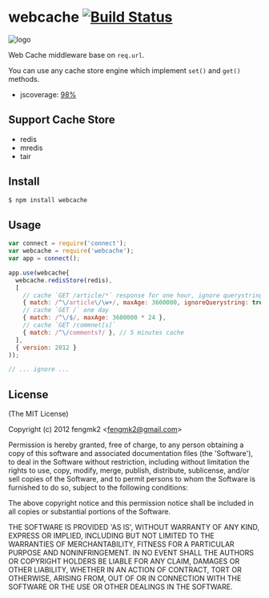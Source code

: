webcache [![Build Status](https://secure.travis-ci.org/fengmk2/webcache.png)](http://travis-ci.org/fengmk2/webcache)
=======

![logo](https://raw.github.com/fengmk2/webcache/master/logo.png)

Web Cache middleware base on `req.url`.

You can use any cache store engine which implement `set()` and `get()` methods.

* jscoverage: [98%](http://fengmk2.github.com/coverage/webcache.html)

## Support Cache Store

* redis
* mredis
* tair

## Install

```bash
$ npm install webcache
```

## Usage

```js
var connect = require('connect');
var webcache = require('webcache');
var app = connect();

app.use(webcache{
  webcache.redisStore(redis),
  [
    // cache `GET /article/*` response for one hour, ignore querystring params, enable browser cache
    { match: /^\/article\/\w+/, maxAge: 3600000, ignoreQuerystring: true, clientCache: true },
    // cache `GET /` one day
    { match: /^\/$/, maxAge: 3600000 * 24 },
    // cache `GET /commnet[s]` 
    { match: /^\/comments?/ }, // 5 minutes cache
  ],
  { version: 2012 }
));

// ... ignore ...
```

## License 

(The MIT License)

Copyright (c) 2012 fengmk2 &lt;fengmk2@gmail.com&gt;

Permission is hereby granted, free of charge, to any person obtaining
a copy of this software and associated documentation files (the
'Software'), to deal in the Software without restriction, including
without limitation the rights to use, copy, modify, merge, publish,
distribute, sublicense, and/or sell copies of the Software, and to
permit persons to whom the Software is furnished to do so, subject to
the following conditions:

The above copyright notice and this permission notice shall be
included in all copies or substantial portions of the Software.

THE SOFTWARE IS PROVIDED 'AS IS', WITHOUT WARRANTY OF ANY KIND,
EXPRESS OR IMPLIED, INCLUDING BUT NOT LIMITED TO THE WARRANTIES OF
MERCHANTABILITY, FITNESS FOR A PARTICULAR PURPOSE AND NONINFRINGEMENT.
IN NO EVENT SHALL THE AUTHORS OR COPYRIGHT HOLDERS BE LIABLE FOR ANY
CLAIM, DAMAGES OR OTHER LIABILITY, WHETHER IN AN ACTION OF CONTRACT,
TORT OR OTHERWISE, ARISING FROM, OUT OF OR IN CONNECTION WITH THE
SOFTWARE OR THE USE OR OTHER DEALINGS IN THE SOFTWARE.